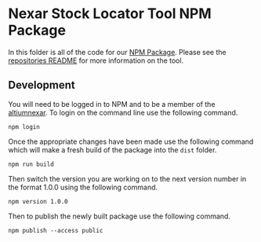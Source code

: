 # Nexar Stock Locator Tool NPM Package

In this folder is all of the code for our [NPM Package](https://www.npmjs.com/package/@altiumnexar/stock-locator-tool). Please see the [repositories README](https://github.com/NexarDeveloper/stock-locator-tool) for more information on the tool.

## Development

You will need to be logged in to NPM and to be a member of the [altiumnexar](https://www.npmjs.com/settings/altiumnexar/packages). To login on the command line use the following command.

```
npm login
```

Once the appropriate changes have been made use the following command which will make a fresh build of the package into the `dist` folder.

```
npm run build
```

Then switch the version you are working on to the next version number in the format 1.0.0 using the following command.

```
npm version 1.0.0
```

Then to publish the newly built package use the following command.

```
npm publish --access public
```
